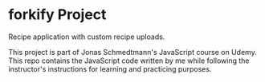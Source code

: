 # forkify Project

Recipe application with custom recipe uploads.

This project is part of Jonas Schmedtmann's JavaScript course on Udemy. This repo contains the JavaScript code written by me while following the instructor's instructions for learning and practicing purposes.
